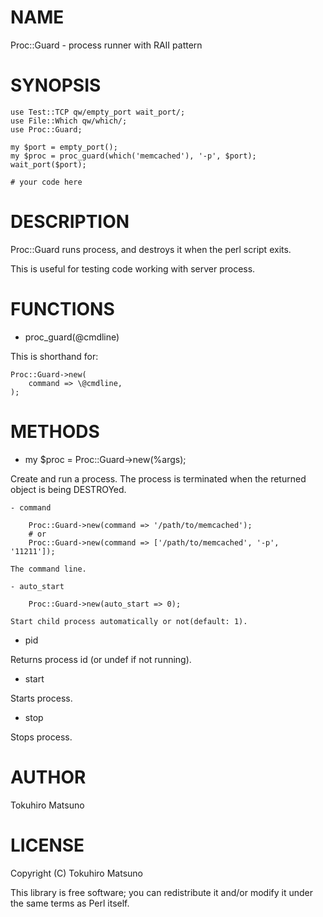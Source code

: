 # NAME

Proc::Guard - process runner with RAII pattern

# SYNOPSIS

    use Test::TCP qw/empty_port wait_port/;
    use File::Which qw/which/;
    use Proc::Guard;

    my $port = empty_port();
    my $proc = proc_guard(which('memcached'), '-p', $port);
    wait_port($port);

    # your code here

# DESCRIPTION

Proc::Guard runs process, and destroys it when the perl script exits.

This is useful for testing code working with server process.

# FUNCTIONS

- proc_guard(@cmdline)

This is shorthand for:

    Proc::Guard->new(
        command => \@cmdline,
    );

# METHODS

- my $proc = Proc::Guard->new(%args);

Create and run a process. The process is terminated when the returned object is being DESTROYed.

    - command

        Proc::Guard->new(command => '/path/to/memcached');
        # or
        Proc::Guard->new(command => ['/path/to/memcached', '-p', '11211']);

    The command line.

    - auto_start

        Proc::Guard->new(auto_start => 0);

    Start child process automatically or not(default: 1).

- pid

Returns process id (or undef if not running).

- start

Starts process.

- stop

Stops process.

# AUTHOR

Tokuhiro Matsuno <tokuhirom AAJKLFJEF GMAIL COM>

# LICENSE

Copyright (C) Tokuhiro Matsuno

This library is free software; you can redistribute it and/or modify
it under the same terms as Perl itself.